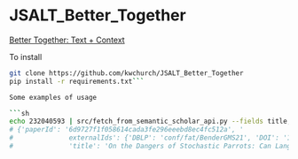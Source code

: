 # JSALT_Better_Together

<a href="https://jsalt2023.univ-lemans.fr/en/better-together-text-context.html">Better Together: Text + Context</a>

To install
```sh
git clone https://github.com/kwchurch/JSALT_Better_Together
pip install -r requirements.txt```

Some examples of usage

```sh
echo 232040593 | src/fetch_from_semantic_scholar_api.py --fields title,externalIds
# {'paperId': '6d9727f1f058614cada3fe296eeebd8ec4fc512a', '
#              externalIds': {'DBLP': 'conf/fat/BenderGMS21', 'DOI': '10.1145/3442188.3445922', 'CorpusId': 232040593},
#              'title': 'On the Dangers of Stochastic Parrots: Can Language Models Be Too Big? 🦜'}
```

